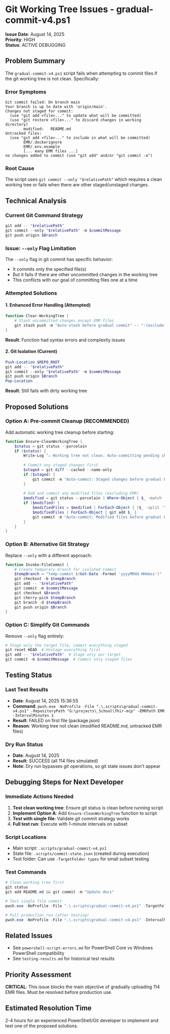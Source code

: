 # Git Working Tree Issues - gradual-commit-v4.ps1

**Issue Date**: August 14, 2025  
**Priority**: HIGH  
**Status**: ACTIVE DEBUGGING  

## Problem Summary

The `gradual-commit-v4.ps1` script fails when attempting to commit files if the git working tree is not clean. Specifically:

### Error Symptoms
```
Git commit failed: On branch main
Your branch is up to date with 'origin/main'.
Changes not staged for commit:
  (use "git add <file>..." to update what will be committed)
  (use "git restore <file>..." to discard changes in working directory)
        modified:   README.md
Untracked files:
  (use "git add <file>..." to include in what will be committed)
        EMR/.dockerignore
        EMR/.env.example
        [... many EMR files ...]
no changes added to commit (use "git add" and/or "git commit -a")
```

### Root Cause
The script uses `git commit --only "$relativePath"` which requires a clean working tree or fails when there are other staged/unstaged changes.

## Technical Analysis

### Current Git Command Strategy
```powershell
git add -- "$relativePath"
git commit --only "$relativePath" -m $commitMessage
git push origin $Branch
```

### Issue: `--only` Flag Limitation
The `--only` flag in git commit has specific behavior:
- It commits only the specified file(s)
- But it fails if there are other uncommitted changes in the working tree
- This conflicts with our goal of committing files one at a time

### Attempted Solutions

#### 1. Enhanced Error Handling (Attempted)
```powershell
function Clear-WorkingTree {
    # Stash uncommitted changes except EMR files
    git stash push -m "Auto-stash before gradual commit" -- ":(exclude)EMR/**"
}
```
**Result**: Function had syntax errors and complexity issues

#### 2. Git Isolation (Current)
```powershell
Push-Location $REPO_ROOT
git add -- "$relativePath"
git commit --only "$relativePath" -m $commitMessage
git push origin $Branch
Pop-Location
```
**Result**: Still fails with dirty working tree

## Proposed Solutions

### Option A: Pre-commit Cleanup (RECOMMENDED)
Add automatic working tree cleanup before starting:
```powershell
function Ensure-CleanWorkingTree {
    $status = git status --porcelain
    if ($status) {
        Write-Log "⚠️ Working tree not clean. Auto-committing pending changes..." -Color Yellow
        
        # Commit any staged changes first
        $staged = git diff --cached --name-only
        if ($staged) {
            git commit -m "Auto-commit: Staged changes before gradual EMR upload"
        }
        
        # Add and commit any modified files (excluding EMR)
        $modified = git status --porcelain | Where-Object { $_ -match '^.M' -and $_ -notmatch 'EMR/' }
        if ($modified) {
            $modifiedFiles = $modified | ForEach-Object { ($_ -split '\s+', 2)[1] }
            $modifiedFiles | ForEach-Object { git add $_ }
            git commit -m "Auto-commit: Modified files before gradual EMR upload"
        }
    }
}
```

### Option B: Alternative Git Strategy
Replace `--only` with a different approach:
```powershell
function Invoke-FileCommit {
    # Create temporary branch for isolated commit
    $tempBranch = "temp-commit-$(Get-Date -Format 'yyyyMMdd-HHmmss')"
    git checkout -b $tempBranch
    git add -- "$relativePath"
    git commit -m $commitMessage
    git checkout $Branch
    git cherry-pick $tempBranch
    git branch -d $tempBranch
    git push origin $Branch
}
```

### Option C: Simplify Git Commands
Remove `--only` flag entirely:
```powershell
# Stage only the target file, commit everything staged
git reset HEAD  # Unstage everything first
git add -- "$relativePath"  # Stage only our target
git commit -m $commitMessage  # Commit only staged files
```

## Testing Status

### Last Test Results
- **Date**: August 14, 2025 15:36:55
- **Command**: `pwsh.exe -NoProfile -File ".\.scripts\gradual-commit-v4.ps1" -RepositoryPath "G:\projects\_School\fhir-mcp" -EMRPath EMR -IntervalMinutes 1`
- **Result**: FAILED on first file (package.json)
- **Reason**: Working tree not clean (modified README.md, untracked EMR files)

### Dry Run Status
- **Date**: August 14, 2025
- **Result**: SUCCESS (all 114 files simulated)
- **Note**: Dry run bypasses git operations, so git state issues don't appear

## Debugging Steps for Next Developer

### Immediate Actions Needed
1. **Test clean working tree**: Ensure git status is clean before running script
2. **Implement Option A**: Add `Ensure-CleanWorkingTree` function to script
3. **Test with single file**: Validate git commit strategy works
4. **Full test run**: Execute with 1-minute intervals on subset

### Script Locations
- Main script: `.scripts/gradual-commit-v4.ps1`
- State file: `.scripts/commit-state.json` (created during execution)
- Test folder: Can use `-TargetFolder types` for small subset testing

### Test Commands
```powershell
# Clean working tree first
git status
git add README.md && git commit -m "Update docs"

# Test single file commit
pwsh.exe -NoProfile -File ".\.scripts\gradual-commit-v4.ps1" -TargetFolder types -IntervalMinutes 1

# Full production run (after testing)
pwsh.exe -NoProfile -File ".\.scripts\gradual-commit-v4.ps1" -IntervalMinutes 20
```

## Related Issues
- See `powershell-script-errors.md` for PowerShell Core vs Windows PowerShell compatibility
- See `testing-results.md` for historical test results

## Priority Assessment
**CRITICAL**: This issue blocks the main objective of gradually uploading 114 EMR files. Must be resolved before production use.

## Estimated Resolution Time
2-4 hours for an experienced PowerShell/Git developer to implement and test one of the proposed solutions.
